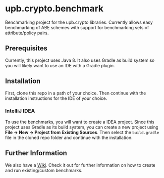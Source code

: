 # upb.crypto.benchmark
Benchmarking project for the upb.crypto libraries.
Currently allows easy benchmarking of ABE schemes with support for benchmarking sets of attribute/policy pairs.

## Prerequisites

Currently, this project uses Java 8. It also uses Gradle as build system so you will likely want to use an IDE with a Gradle plugin.

## Installation

First, clone this repo in a path of your choice.
Then continue with the installation instructions for the IDE of your choice.

### IntelliJ IDEA

To use the benchmarks, you will want to create a IDEA project. Since this project uses Gradle as its build system, you can create a new project using **File -> New -> Project from Existing Sources**. Then select the `build.gradle` file in the cloned repo folder and continue with the installation.

## Further Information

We also have a [Wiki](https://github.com/upbcuk/upb.crypto.benchmark/wiki). Check it out for further information on how to create and run existing/custom benchmarks.


